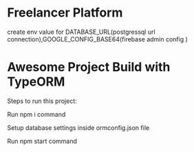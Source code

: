 # Freelancer Platform


create env value for DATABASE_URL(postgressql url connection),GOOGLE_CONFIG_BASE64(firebase admin config )

# Awesome Project Build with TypeORM
Steps to run this project:

Run npm i command

Setup database settings inside ormconfig.json file

Run npm start command
